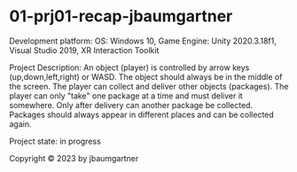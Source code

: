 # 01-prj01-recap-jbaumgartner

Development platform:
OS: Windows 10, Game Engine: Unity 2020.3.18f1, Visual Studio 2019, XR Interaction Toolkit

Project Description:
An object (player) is controlled by arrow keys (up,down,left,right) or WASD. The object should always be in the middle of the screen.
The player can collect and deliver other objects (packages). The player can only "take" one package at a time and must deliver it somewhere.
Only after delivery can another package be collected.
Packages should always appear in different places and can be collected again.

Project state:
in progress

Copyright © 2023 by jbaumgartner
